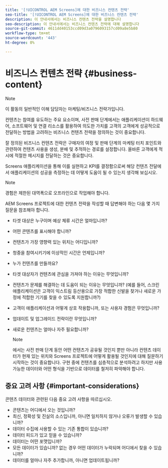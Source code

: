```yaml
---
title: '[!UICONTROL AEM Screens]에 대한 비즈니스 컨텐츠 전략'
seo-title: '[!UICONTROL AEM Screens]에 대한 비즈니스 컨텐츠 전략'
description: 이 안내서에서는 비즈니스 컨텐츠 전략을 설명합니다
seo-description: 이 안내서에서는 비즈니스 컨텐츠 전략에 대해 설명합니다
source-git-commit: 4611dd40153ccd09d3a0796093157cd09a8e5b80
workflow-type: tm+mt
source-wordcount: '443'
ht-degree: 0%

---
```



# 비즈니스 컨텐츠 전략 {#business-content}

>[!NOTE]
>
>이 활동의 일반적인 이해 담당자는 마케팅/비즈니스 전략가입니다.

컨텐츠는 참여를 유도하는 주요 요소이며, 사전 판매 단계에서는 애플리케이션이 하드웨어, 소프트웨어 및 연결 리소스를 활용하여 의도한 가치를 고객의 고객에게 성공적으로 전달하는 방법을 고려하는 비즈니스 컨텐츠 전략을 정의하는 것이 중요합니다.

잘 정의된 비즈니스 컨텐츠 전략은 구매자의 여정 및 판매 단계의 마케팅 터치 포인트와 관련하여 컨텐츠 사용을 생성, 분배 및 추적하는 경로를 설정합니다. 올바른 고객에게 적시에 적절한 메시지를 전달하는 것은 중요합니다.

Screens 애플리케이션을 통해 이를 실현하고 KPI를 결정함으로써 해당 컨텐츠 전달에서 애플리케이션의 성공을 측정하는 데 어떻게 도움이 될 수 있는지 생각해 보십시오.

>[!NOTE]
>
>경험은 제한된 대역폭으로 오프라인으로 작업해야 합니다.

AEM Screens 프로젝트에 대한 컨텐츠 전략을 작성할 때 답변해야 하는 다음 몇 가지 질문을 참조해야 합니다.

* 타겟 대상은 누구이며 예상 체류 시간은 얼마입니까?
* 어떤 콘텐츠를 표시해야 합니까?
* 컨텐츠가 가장 영향력 있는 위치는 어디입니까?
* 청중을 참여시키기에 이상적인 시간은 언제입니까?
* 누가 컨텐츠를 만들까요?
* 타겟 대상자가 컨텐츠에 관심을 가져야 하는 이유는 무엇입니까?
* 컨텐츠가 문제를 해결하는 데 도움이 되는 이유는 무엇입니까? (예를 들어, 스크린 애플리케이션은 고객이 익스트림 등산용으로 가장 적합한 신발을 찾거나 새로운 가정에 적합한 기기를 찾을 수 있도록 지원합니까?)
* 고객이 애플리케이션과 어떻게 상호 작용합니까, 또는 사용자 경험은 무엇입니까?
* 업데이트 및 업그레이드 전략이란 무엇입니까?
* 새로운 컨텐츠는 얼마나 자주 필요합니까?

   >[!NOTE]
   >
   >에서는 사전 판매 단계 동안 어떤 컨텐츠가 공유될 것인지 뿐만 아니라 컨텐츠 데이터가 현재 있는 위치와 Screens 프로젝트에 어떻게 활용될 것인지에 대해 질문하기 시작하는 것이 중요합니다. 구현 중에 컨텐츠를 심층적으로 분석하려고 하지만 사용 가능한 데이터와 어떤 형식을 기반으로 데이터를 철저히 파악해야 합니다.

## 중요 고려 사항 {#important-considerations}

콘텐츠 데이터와 관련된 다음 중요 고려 사항을 따르십시오.

* 콘텐츠는 어디에서 오는 것입니까?
* 최신, 정확성 및 진실의 소스입니까, 아니면 일치하지 않거나 오류가 발생할 수 있습니까?
* 데이터 수집에 사용할 수 있는 기존 통합이 있습니까?
* 데이터 피드가 있고 믿을 수 있습니까?
* 데이터는 어떤 포맷입니까?
* 모든 데이터가 있습니까? 없는 경우 어떤 데이터가 누락되며 어디에서 찾을 수 있습니까?
* 데이터를 얼마나 자주 추가합니까, 아니면 업데이트됩니까?
